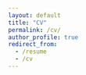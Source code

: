 ```yaml
---
layout: default
title: "CV"
permalink: /cv/
author_profile: true
redirect_from:
  - /resume
  - /cv
---
```


<script>
  window.location.replace("/files/CV.pdf");
</script>